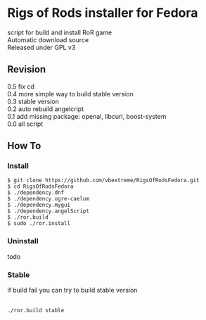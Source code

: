 # Rigs of Rods installer for Fedora
script for build and install RoR game</br>
Automatic download source</br>
Released under GPL v3

## Revision
0.5 fix cd</br>
0.4 more simple way to build stable version</br>
0.3 stable version</br>
0.2 auto rebuild angelcript</br>
0.1 add missing package: openal, libcurl, boost-system</br>
0.0 all script</br>

## How To
### Install
```
$ git clone https://github.com/vbextreme/RigsOfRodsFedora.git
$ cd RigsOfRodsFedora
$ ./dependency.dnf
$ ./dependency.ogre-caelum
$ ./dependency.mygui
$ ./dependency.angelScript
$ ./ror.build
$ sudo ./ror.install
```

### Uninstall
todo

### Stable
if build fail you can try to build stable version</br>
</br>
```
./ror.build stable
```
